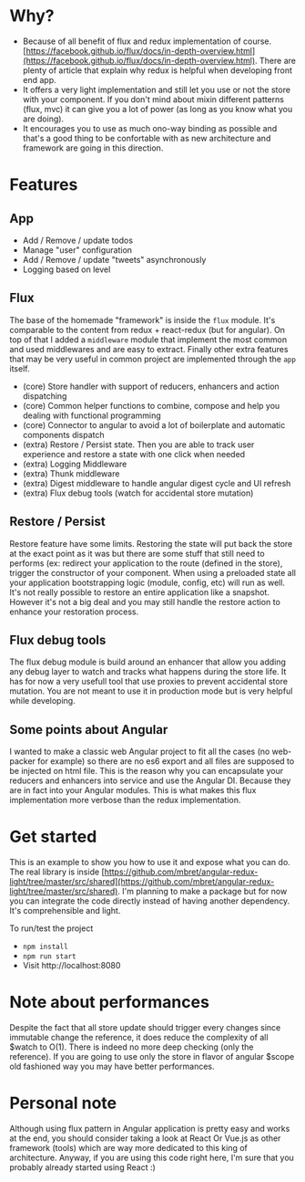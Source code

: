 # Why?
- Because of all benefit of flux and redux implementation of course. [https://facebook.github.io/flux/docs/in-depth-overview.html](https://facebook.github.io/flux/docs/in-depth-overview.html).
There are plenty of article that explain why redux is helpful when developing front end app.
- It offers a very light implementation and still let you use or not the store with your component.
If you don't mind about mixin different patterns (flux, mvc) it can give you a lot of power (as long as you know 
what you are doing).
- It encourages you to use as much ono-way binding as possible and that's a good thing to be confortable with as new architecture and framework are going in this direction.

# Features
## App
- Add / Remove / update todos
- Manage "user" configuration
- Add / Remove / update "tweets" asynchronously
- Logging based on level

## Flux 
The base of the homemade "framework" is inside the `flux` module. It's comparable to the content 
from redux + react-redux (but for angular). On top of that I added a `middleware` module that implement the most
common and used middlewares and are easy to extract. Finally other extra features that may be very useful in common project
are implemented through the `app` itself.
- (core) Store handler with support of reducers, enhancers and action dispatching
- (core) Common helper functions to combine, compose and help you dealing with functional programming
- (core) Connector to angular to avoid a lot of boilerplate and automatic components dispatch
- (extra) Restore / Persist state. Then you are able to track user experience and restore a state with one click
when needed
- (extra) Logging Middleware
- (extra) Thunk middleware
- (extra) Digest middleware to handle angular digest cycle and UI refresh
- (extra) Flux debug tools (watch for accidental store mutation)

## Restore / Persist
Restore feature have some limits. Restoring the state will put back the store at the exact point as it was but there
are some stuff that still need to performs (ex: redirect your application to the route (defined in the store), trigger the constructor 
of your component. When using a preloaded state all your application bootstrapping logic (module, config, etc) will run as well.
It's not really possible to restore an entire application like a snapshot. However it's not a big deal and you may still
handle the restore action to enhance your restoration process.

## Flux debug tools
The flux debug module is build around an enhancer that allow you adding any debug layer to watch and tracks what happens during the store life. It has for now a very usefull tool that use proxies to prevent accidental store mutation. You are not meant to use it in production mode but is very helpful while developing.

## Some points about Angular
I wanted to make a classic web Angular project to fit all the cases (no web-packer for example) so there are
no es6 export and all files are supposed to be injected on html file.
This is the reason why you can encapsulate your reducers and enhancers into service and use the
Angular DI. Because they are in fact into your Angular modules. This is what makes this flux implementation more
verbose than the redux implementation.

# Get started
This is an example to show you how to use it and expose what you can do. The real library is inside [https://github.com/mbret/angular-redux-light/tree/master/src/shared](https://github.com/mbret/angular-redux-light/tree/master/src/shared). 
I'm planning to make a package but for now you can integrate the code directly instead of having another dependency. It's comprehensible and light. 

To run/test the project
- `npm install`
- `npm run start`
- Visit http://localhost:8080

# Note about performances
Despite the fact that all store update should trigger every changes since immutable change the reference, it does
reduce the complexity of all $watch to O(1). There is indeed no more deep checking (only the reference). 
If you are going to use only the store in flavor of angular $scope old fashioned way you may have better performances.

# Personal note
Although using flux pattern in Angular application is pretty easy and works at the end, you should consider taking a look at React Or Vue.js as
other framework (tools) which are way more dedicated to this king of architecture. Anyway, if you are using this code right here, I'm
sure that you probably already started using React :)
